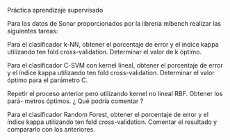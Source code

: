 Práctica aprendizaje supervisado

Para los datos de Sonar proporcionados por la librería mlbench realizar las
siguientes tareas:

Para el clasificador k-NN, obtener el porcentaje de error y el índice kappa utilizando
ten fold cross-validation. Determinar el valor de k óptimo.

Para el clasificador C-SVM con kernel lineal, obtener el porcentaje de error y el
índice kappa utilizando ten fold cross-validation. Determinar el valor óptimo para
el parámetro C.

Repetir el proceso anterior pero utilizando kernel no lineal RBF. Obtener los pará-
metros óptimos. ¿ Qué podría comentar ?

Para el clasificador Random Forest, obtener el porcentaje de error y el índice kappa
utilizando ten fold cross-validation. Comentar el resultado y compararlo con los
anteriores.

